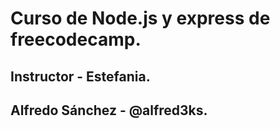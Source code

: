 # Curso de Node.js y express de freecodecamp.
## Instructor - Estefania.
## Alfredo Sánchez - @alfred3ks.